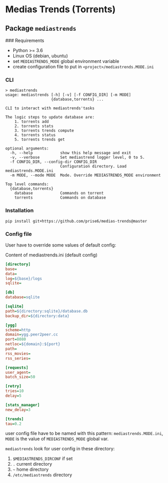 # Medias Trends (Torrents)

## Package `mediastrends`

### Requirements

* Python >= 3.6
* Linux OS (debian, ubuntu)
* set `MEDIASTRENDS_MODE` global environment variable 
* create configuration file to put in `<project>/mediastrends.MODE.ini`

### CLI

```
> mediastrends
usage: mediastrends [-h] [-v] [-f CONFIG_DIR] [-m MODE]
                    {database,torrents} ...

CLI to interact with mediastrends'tasks 

The logic steps to update database are:
    1. torrents add
    2. torrents stats
    3. torrents trends compute
    4. torrents status
    5. torrents trends get

optional arguments:
  -h, --help            show this help message and exit
  -v, --verbose         Set mediastrend logger level, 0 to 5.
  -f CONFIG_DIR, --config-dir CONFIG_DIR
                        Configuration directory. Load mediastrends.MODE.ini
  -m MODE, --mode MODE  Mode. Override MEDIASTRENDS_MODE environment

Top level commands:
  {database,torrents}
    database            Commands on torrent
    torrents            Commands on database
```

### Installation

```
pip install git+https://github.com/prise6/medias-trends@master
```

### Config file

User have to override some values of default config:

Content of mediastrends.ini (default config)
```ini
[directory]
base=
data=
log=${base}/logs
sqlite=

[db]
database=sqlite

[sqlite]
path=${directory:sqlite}/database.db
backup_dir=${directory:data}

[ygg]
scheme=http
domain=ygg.peer2peer.cc
port=8080
netloc=${domain}:${port}
path=
rss_movies=
rss_series=

[requests]
user_agent=
batch_size=50

[retry]
tries=10
delay=5

[stats_manager]
new_delay=3

[trends]
tau=0.2
```

user config file have to be named with this pattern: `mediastrends.MODE.ini`, `MODE` is the value of `MEDIASTRENDS_MODE` global var.

`mediastrends` look for user config in these directory:

1. `$MEDIASTRENDS_DIRCONF` if set
2. `.` current directory
3. `~` home directory
4. `/etc/mediastrends` directory

